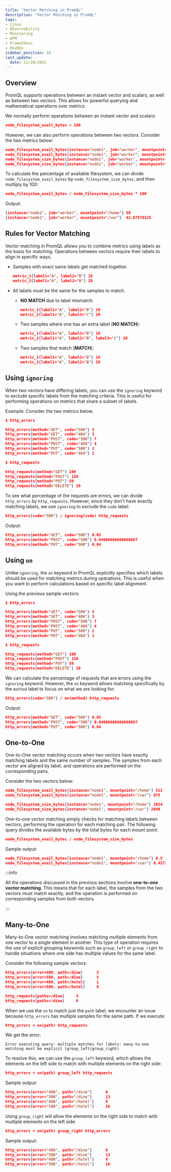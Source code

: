 ```yaml
---
title: "Vector Matching in PromQL"
description: "Vector Matching in PromQL"
tags: 
- Linux
- Observability
- Monitoring 
- APM
- Prometheus
- DevOps
sidebar_position: 16
last_update:
  date: 11/20/2022
---
```



## Overview 

PromQL supports operations between an instant vector and scalars, as well as between two vectors. This allows for powerful querying and mathematical operations over metrics.

We normally perform operations between an instant vector and scalars:

```json
node_filesystem_avail_bytes < 100
```

However, we can also perform operations between two vectors. Consider the two metrics below:

```json
node_filesystem_avail_bytes{instance="node1", job="worker", mountpoint="/home"}         512
node_filesystem_avail_bytes{instance="node1", job="worker", mountpoint="/var"}          875
node_filesystem_size_bytes{instance="node1", job="worker", mountpoint="/home"}          1024
node_filesystem_size_bytes{instance="node1", job="worker", mountpoint="/var"}           2048
```

To calculate the percentage of available filesystem, we can divide `node_filesystem_avail_bytes` by `node_filesystem_size_bytes`, and then multiply by 100:

```json
node_filesystem_avail_bytes / node_filesystem_size_bytes * 100
```

Output:

```json
{instance="node1", job="worker", mountpoint="/home"} 50
{instance="node1", job="worker", mountpoint="/var"}  42.67578125
```

## Rules for Vector Matching 

Vector matching in PromQL allows you to combine metrics using labels as the basis for matching. Operations between vectors require their labels to align in specific ways.


- Samples with exact same labels get matched together.

    ```json
    metric_1{label1="A", label2="B"} 10
    metric_2{label1="A", label2="B"} 20
    ```

- All labels must be the same for the samples to match.

    - **NO MATCH** due to label mismatch:

        ```json
        metric_1{label1="A", label2="B"} 10
        metric_2{label1="A", label3="C"} 20
        ```

    - Two samples where one has an extra label (**NO MATCH**):

        ```json
        metric_1{label1="A", label2="B"} 10
        metric_2{label1="A", label2="B", label3="C"} 20
        ```

    - Two samples that match (**MATCH**):

        ```json
        metric_1{label1="A", label2="B"} 10
        metric_2{label1="A", label2="B"} 20
        ```

## Using `ignoring` 

When two vectors have differing labels, you can use the `ignoring` keyword to exclude specific labels from the matching criteria. This is useful for performing operations on metrics that share a subset of labels.


Example: Consider the two metrics below.

```json
$ http_errors

http_errors{method="GET", code="500"} 5
http_errors{method="GET", code="404"} 3
http_errors{method="POST", code="500"} 7
http_errors{method="POST", code="404"} 4
http_errors{method="PUT", code="500"} 2
http_errors{method="PUT", code="404"} 1
```

```json
$ http_requests

http_requests{method="GET"} 100
http_requests{method="POST"} 150
http_requests{method="PUT"} 50
http_requests{method="DELETE"} 20
```


To see what percentage of the requests are errors, we can divide `http_errors` by `http_requests`. However, since they don't have exactly matching labels, we use `ignoring` to exclude the `code` label:

```json
http_errors{code="500"} / ignoring(code) http_requests
```

Output:

```json
http_errors{method="GET", code="500"} 0.05
http_errors{method="POST", code="500"} 0.04666666666666667
http_errors{method="PUT", code="500"} 0.04
```

## Using `on` 

Unlike `ignoring`, the `on` keyword in PromQL explicitly specifies which labels should be used for matching metrics during operations. This is useful when you want to perform calculations based on specific label alignment.

Using the previous sample vectors:

```json
$ http_errors

http_errors{method="GET", code="500"} 5
http_errors{method="GET", code="404"} 3
http_errors{method="POST", code="500"} 7
http_errors{method="POST", code="404"} 4
http_errors{method="PUT", code="500"} 2
http_errors{method="PUT", code="404"} 1
```

```json
$ http_requests

http_requests{method="GET"} 100
http_requests{method="POST"} 150
http_requests{method="PUT"} 50
http_requests{method="DELETE"} 20
```

We can calculate the percentage of requests that are errors using the `ignoring` keyword. However, the `on` keyword allows matching specifically by the `method` label to focus on what we are looking for:

```json
http_errors{code="500"} / on(method) http_requests
```

Output:

```json
http_errors{method="GET", code="500"} 0.05
http_errors{method="POST", code="500"} 0.04666666666666667
http_errors{method="PUT", code="500"} 0.04
```

## One-to-One

One-to-One vector matching occurs when two vectors have exactly matching labels and the same number of samples. The samples from each vector are aligned by label, and operations are performed on the corresponding pairs.

Consider the two vectors below:

```json
node_filesystem_avail_bytes{instance="node1", mountpoint="/home"} 512
node_filesystem_avail_bytes{instance="node1", mountpoint="/var"} 875
```

```json
node_filesystem_size_bytes{instance="node1", mountpoint="/home"} 1024
node_filesystem_size_bytes{instance="node1", mountpoint="/var"} 2048
```

One-to-one vector matching simply checks for matching labels between vectors, performing the operation for each matching pair. The following query divides the available bytes by the total bytes for each mount point:

```json
node_filesystem_avail_bytes / node_filesystem_size_bytes
```

Sample output:

```json
node_filesystem_avail_bytes{instance="node1", mountpoint="/home"} 0.5
node_filesystem_avail_bytes{instance="node1", mountpoint="/var"} 0.42724609375
```

:::info 

All the operations discussed in the previous sections involve **one-to-one vector matching**. This means that for each label, the samples from the two vectors must match exactly, and the operation is performed on corresponding samples from both vectors.

:::

## Many-to-One

Many-to-One vector matching involves matching multiple elements from one vector to a single element in another. This type of operation requires the use of explicit grouping keywords such as `group_left` or `group_right` to handle situations where one side has multiple values for the same label.

Consider the following sample vectors:

```json
http_errors{error=400, path=/dine}      3
http_errors{error=500, path=/dine}      5
http_errors{error=400, path=/hotel}     1
http_errors{error=500, path=/hotel}     8
```

```json
http_requests{paths=/dine}     3
http_requests{paths=/dine}     8
```

When we use the `on` to match just the `path` label, we encounter an issue because `http_errors` has multiple samples for the same path. If we execute:

```json
http_errors + on(path) http_requests
```

We get the error:

```
Error executing query: multiple matches for labels: many-to-one matching must be explicit (group_left/group_right)
```

To resolve this, we can use the `group_left` keyword, which allows the elements on the left side to match with multiple elements on the right side:

```json
http_errors + on(path) group_left http_requests
```

Sample output:

```json
http_errors{error="400", path="/dine"}      6
http_errors{error="500", path="/dine"}      13
http_errors{error="400", path="/hotel"}     9
http_errors{error="500", path="/hotel"}     16
```

Using `group_right` will allow the elements on the right side to match with multiple elements on the left side:

```json
http_errors + on(path) group_right http_errors
```

Sample output:

```json
http_errors{error="400", path="/dine"}      6
http_errors{error="500", path="/dine"}      13
http_errors{error="400", path="/hotel"}     9
http_errors{error="500", path="/hotel"}     16
```
